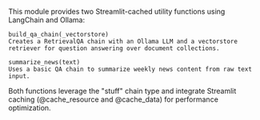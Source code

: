 This module provides two Streamlit-cached utility functions using LangChain and Ollama:

    build_qa_chain(_vectorstore)
    Creates a RetrievalQA chain with an Ollama LLM and a vectorstore retriever for question answering over document collections.

    summarize_news(text)
    Uses a basic QA chain to summarize weekly news content from raw text input.

Both functions leverage the "stuff" chain type and integrate Streamlit caching (@cache_resource and @cache_data) for performance optimization.
